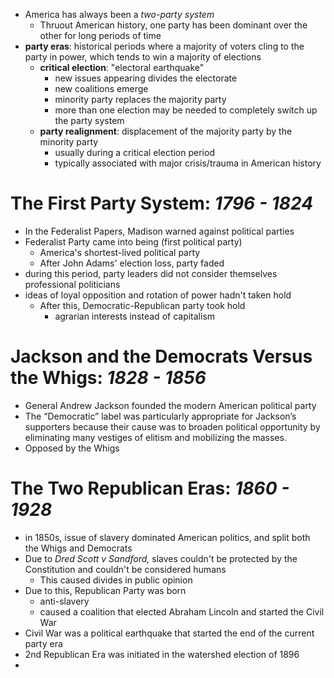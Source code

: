 - America has always been a *two-party system*
	- Thruout American history, one party has been dominant over the other for long periods of time
- **party eras**: historical periods where a majority of voters cling to the party in power, which tends to win a majority of elections
	- **critical election**: "electoral earthquake"
		-  new issues appearing divides the electorate
		- new coalitions emerge
		- minority party replaces the majority party
		- more than one election may be needed to completely switch up the party system
	- **party realignment**: displacement of the majority party by the minority party
		- usually during a critical election period
		- typically associated with major crisis/trauma in American history

# The First Party System: *1796 - 1824*
- In the Federalist Papers, Madison warned against political parties
- Federalist Party came into being (first political party)
	- America's shortest-lived political party
	- After John Adams' election loss, party faded
- during this period, party leaders did not consider themselves professional politicians
- ideas of loyal opposition and rotation of power hadn't taken hold
	- After this, Democratic-Republican party took hold
		- agrarian interests instead of capitalism

# Jackson and the Democrats Versus the Whigs: *1828 - 1856*
- General Andrew Jackson founded the modern American political party
- The “Democratic” label was particularly appropriate for Jackson’s supporters because their cause was to broaden political opportunity by eliminating many vestiges of elitism and mobilizing the masses.
- Opposed by the Whigs

# The Two Republican Eras: *1860 - 1928*
- in 1850s, issue of slavery dominated American politics, and split both the Whigs and Democrats
- Due to *Dred Scott v Sandford,* slaves couldn't be protected by the Constitution and couldn't be considered humans
	- This caused divides in public opinion
- Due to this, Republican Party was born
	- anti-slavery
	- caused a coalition that elected Abraham Lincoln and started the Civil War
- Civil War was a political earthquake that started the end of the current party era
- 2nd Republican Era was initiated in the watershed election of 1896
- 